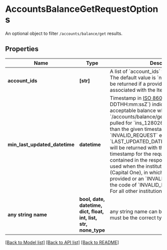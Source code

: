 # AccountsBalanceGetRequestOptions

An optional object to filter `/accounts/balance/get` results.

## Properties
Name | Type | Description | Notes
------------ | ------------- | ------------- | -------------
**account_ids** | **[str]** | A list of &#x60;account_ids&#x60; to retrieve for the Item. The default value is &#x60;null&#x60;.  Note: An error will be returned if a provided &#x60;account_id&#x60; is not associated with the Item. | [optional] 
**min_last_updated_datetime** | **datetime** | Timestamp in [ISO 8601](https://wikipedia.org/wiki/ISO_8601) format (&#x60;YYYY-MM-DDTHH:mm:ssZ&#x60;) indicating the oldest acceptable balance when making a request to &#x60;/accounts/balance/get&#x60;.  If the balance that is pulled for &#x60;ins_128026&#x60; (Capital One) is older than the given timestamp, an &#x60;INVALID_REQUEST&#x60; error with the code of &#x60;LAST_UPDATED_DATETIME_OUT_OF_RANGE&#x60; will be returned with the most recent timestamp for the requested account contained in the response.  This field is only used when the institution is &#x60;ins_128026&#x60; (Capital One), in which case a value must be provided or an &#x60;INVALID_REQUEST&#x60; error with the code of &#x60;INVALID_FIELD&#x60; will be returned. For all other institutions, this field is ignored. | [optional] 
**any string name** | **bool, date, datetime, dict, float, int, list, str, none_type** | any string name can be used but the value must be the correct type | [optional]

[[Back to Model list]](../README.md#documentation-for-models) [[Back to API list]](../README.md#documentation-for-api-endpoints) [[Back to README]](../README.md)


